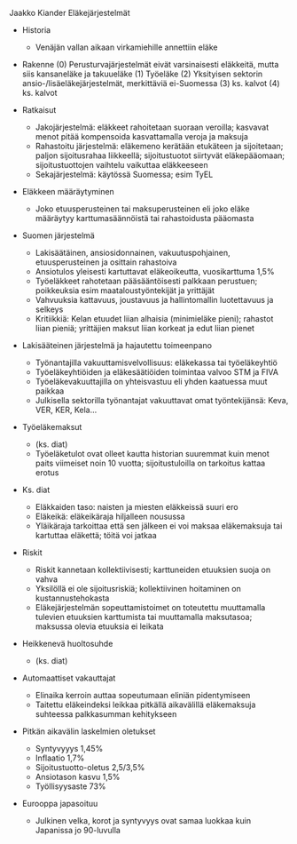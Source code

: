 
Jaakko Kiander
Eläkejärjestelmät

* Historia
    - Venäjän vallan aikaan virkamiehille annettiin eläke

* Rakenne
    (0) Perusturvajärjestelmät eivät varsinaisesti eläkkeitä, mutta siis
        kansaneläke ja takuueläke
    (1) Työeläke
    (2) Yksityisen sektorin ansio-/lisäeläkejärjestelmät, merkittäviä ei-Suomessa
    (3) ks. kalvot
    (4) ks. kalvot

* Ratkaisut
    - Jakojärjestelmä: eläkkeet rahoitetaan suoraan veroilla; kasvavat menot
      pitää kompensoida kasvattamalla veroja ja maksuja
    - Rahastoitu järjestelmä: eläkemeno kerätään etukäteen ja sijoitetaan;
      paljon sijoitusrahaa liikkeellä; sijoitustuotot siirtyvät eläkepääomaan;
      sijoitustuottojen vaihtelu vaikuttaa eläkkeeseen
    - Sekajärjestelmä: käytössä Suomessa; esim TyEL

* Eläkkeen määräytyminen
    - Joko etuusperusteinen tai maksuperusteinen eli joko eläke määräytyy
      karttumasäännöistä tai rahastoidusta pääomasta

* Suomen järjestelmä
    - Lakisäätäinen, ansiosidonnainen, vakuutuspohjainen, etuusperusteinen ja osittain rahastoiva
    - Ansiotulos yleisesti kartuttavat eläkeoikeutta, vuosikarttuma 1,5%
    - Työeläkkeet rahotetaan pääsääntöisesti palkkaan perustuen; poikkeuksia
      esim maataloustyöntekijät ja yrittäjät
    - Vahvuuksia kattavuus, joustavuus ja hallintomallin luotettavuus ja selkeys
    - Kritiikkiä: Kelan etuudet liian alhaisia (minimieläke pieni); rahastot
      liian pieniä; yrittäjien maksut liian korkeat ja edut liian pienet

* Lakisääteinen järjestelmä ja hajautettu toimeenpano
    - Työnantajilla vakuuttamisvelvollisuus: eläkekassa tai työeläkeyhtiö
    - Työeläkeyhtiöiden ja eläkesäätiöiden toimintaa valvoo STM ja FIVA
    - Työeläkevakuuttajilla on yhteisvastuu eli yhden kaatuessa muut paikkaa
    - Julkisella sektorilla työnantajat vakuuttavat omat työntekijänsä: Keva, VER, KER, Kela...

* Työeläkemaksut
    - (ks. diat)
    - Työeläketulot ovat olleet kautta historian suuremmat kuin menot paits
      viimeiset noin 10 vuotta; sijoitustuloilla on tarkoitus kattaa erotus

* Ks. diat
    - Eläkkaiden taso: naisten ja miesten eläkkeissä suuri ero
    - Eläkeikä: eläkeikäraja hiljalleen nousussa
    - Yläikäraja tarkoittaa että sen jälkeen ei voi maksaa eläkemaksuja tai
      kartuttaa eläkettä; töitä voi jatkaa

* Riskit
    - Riskit kannetaan kollektiivisesti; karttuneiden etuuksien suoja on vahva
    - Yksilöllä ei ole sijoitusriskiä; kollektiivinen hoitaminen on kustannustehokasta
    - Eläkejärjestelmän sopeuttamistoimet on toteutettu muuttamalla tulevien
      etuuksien karttumista tai muuttamalla maksutasoa; maksussa olevia
      etuuksia ei leikata

* Heikkenevä huoltosuhde
    - (ks. diat)

* Automaattiset vakauttajat
    - Elinaika kerroin auttaa sopeutumaan eliniän pidentymiseen
    - Taitettu eläkeindeksi leikkaa pitkällä aikavälillä eläkemaksuja suhteessa
      palkkasumman kehitykseen

* Pitkän aikavälin laskelmien oletukset
    - Syntyvyyys 1,45%
    - Inflaatio 1,7%
    - Sijoitustuotto-oletus 2,5/3,5%
    - Ansiotason kasvu 1,5%
    - Työllisyysaste 73%

* Eurooppa japasoituu
    - Julkinen velka, korot ja syntyvyys ovat samaa luokkaa kuin Japanissa jo 90-luvulla
